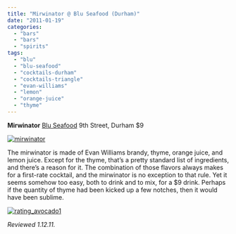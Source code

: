 ```yaml
---
title: "Mirwinator @ Blu Seafood (Durham)"
date: "2011-01-19"
categories: 
  - "bars"
  - "bars"
  - "spirits"
tags: 
  - "blu"
  - "blu-seafood"
  - "cocktails-durham"
  - "cocktails-triangle"
  - "evan-williams"
  - "lemon"
  - "orange-juice"
  - "thyme"
---
```


**Mirwinator** [Blu Seafood](../../../../../?p=1326) 9th Street, Durham $9

[![](http://s3.amazonaws.com/thegourmez-wpmedia/2011/01/mirwinator.jpg "mirwinator")](http://s3.amazonaws.com/thegourmez-wpmedia/2011/01/mirwinator.jpg)

The mirwinator is made of Evan Williams brandy, thyme, orange juice, and lemon juice. Except for the thyme, that’s a pretty standard list of ingredients, and there’s a reason for it. The combination of those flavors always makes for a first-rate cocktail, and the mirwinator is no exception to that rule. Yet it seems somehow too easy, both to drink and to mix, for a $9 drink. Perhaps if the quantity of thyme had been kicked up a few notches, then it would have been sublime.

[![](http://s3.amazonaws.com/thegourmez-wpmedia/2009/02/rating_avocado1.gif "rating_avocado1")](http://s3.amazonaws.com/thegourmez-wpmedia/2009/02/rating_avocado1.gif)

_Reviewed 1.12.11._
